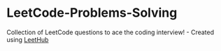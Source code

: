 # LeetCode-Problems-Solving
Collection of LeetCode questions to ace the coding interview! - Created using [LeetHub](https://github.com/QasimWani/LeetHub)
